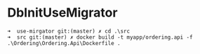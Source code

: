 # DbInitUseMigrator

```
➜  use-mirgator git:(master) ✗ cd .\src
➜  src git:(master) ✗ docker build -t myapp/ordering.api -f .\Ordering\Ordering.Api\Dockerfile . 
```